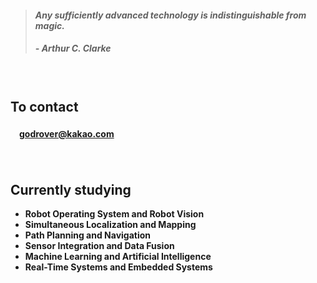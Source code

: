> #### *Any sufficiently advanced technology is indistinguishable from magic.*
> ##### - Arthur C. Clarke

　

## **To contact**

#### 　[godrover@kakao.com](mailto:godrover@kakao.com)

　

## **Currently studying**

- **Robot Operating System and Robot Vision**
- **Simultaneous Localization and Mapping**
- **Path Planning and Navigation**
- **Sensor Integration and Data Fusion**
- **Machine Learning and Artificial Intelligence**
- **Real-Time Systems and Embedded Systems**
